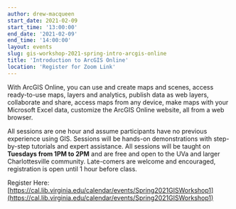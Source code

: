 ```yaml
---
author: drew-macqueen
start_date: 2021-02-09
start_time: '13:00:00'
end_date: '2021-02-09'
end_time: '14:00:00'
layout: events
slug: gis-workshop-2021-spring-intro-arcgis-online
title: 'Introduction to ArcGIS Online'
location: 'Register for Zoom Link'
---
```


With ArcGIS Online, you can use and create maps and scenes, access ready-to-use maps, layers and analytics, publish data as web layers, collaborate and share, access maps from any device, make maps with your Microsoft Excel data, customize the ArcGIS Online website, all from a web browser.

All sessions are one hour and assume participants have no previous experience using GIS.  Sessions will be hands-on demonstrations with step-by-step tutorials and expert assistance.  All sessions will be taught on **Tuesdays from 1PM to 2PM** and are free and open to the UVa and larger Charlottesville community. Late-comers are welcome and encouraged, registration is open until 1 hour before class.

Register Here: [https://cal.lib.virginia.edu/calendar/events/Spring2021GISWorkshop1](https://cal.lib.virginia.edu/calendar/events/Spring2021GISWorkshop1)